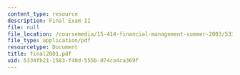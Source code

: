 ```yaml
---
content_type: resource
description: Final Exam II
file: null
file_location: /coursemedia/15-414-financial-management-summer-2003/5334fb211583f40d555b074ca4ca369f_final2001.pdf
file_type: application/pdf
resourcetype: Document
title: final2001.pdf
uid: 5334fb21-1583-f40d-555b-074ca4ca369f
---
```

